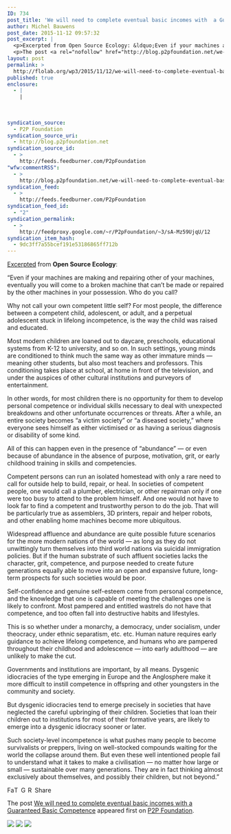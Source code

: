 ```yaml
---
ID: 734
post_title: 'We will need to complete eventual basic incomes with  a Guaranteed Basic Competence'
author: Michel Bauwens
post_date: 2015-11-12 09:57:32
post_excerpt: |
  <p>Excerpted from Open Source Ecology: &ldquo;Even if your machines are making and repairing other of your machines, eventually you will come to a broken machine that can&rsquo;t be made or repaired by the other machines in your possession. Who do you call? Why not call your own competent little self? For most people, the difference [&hellip;]</p>
  <p>The post <a rel="nofollow" href="http://blog.p2pfoundation.net/we-will-need-to-complete-eventual-basic-incomes-with-a-guaranteed-basic-competence/2015/11/12">We will need to complete eventual basic incomes with  a Guaranteed Basic Competence</a> appeared first on <a rel="nofollow" href="http://blog.p2pfoundation.net/">P2P Foundation</a>.</p>
layout: post
permalink: >
  http://flolab.org/wp3/2015/11/12/we-will-need-to-complete-eventual-basic-incomes-with-a-guaranteed-basic-competence/
published: true
enclosure:
  - |
    |
        
        
        
syndication_source:
  - P2P Foundation
syndication_source_uri:
  - http://blog.p2pfoundation.net
syndication_source_id:
  - >
    http://feeds.feedburner.com/P2pFoundation
"wfw:commentRSS":
  - >
    http://blog.p2pfoundation.net/we-will-need-to-complete-eventual-basic-incomes-with-a-guaranteed-basic-competence/2015/11/12/feed
syndication_feed:
  - >
    http://feeds.feedburner.com/P2pFoundation
syndication_feed_id:
  - "2"
syndication_permalink:
  - >
    http://feedproxy.google.com/~r/P2pFoundation/~3/sA-Mz59UjqU/12
syndication_item_hash:
  - 9dc3ff7a55bcef191e53186865ff712b
---
```

[Excerpted][1] from **Open Source Ecology**:

“Even if your machines are making and repairing other of your machines, eventually you will come to a broken machine that can’t be made or repaired by the other machines in your possession. Who do you call?

Why not call your own competent little self? For most people, the difference between a competent child, adolescent, or adult, and a perpetual adolescent stuck in lifelong incompetence, is the way the child was raised and educated.

Most modern children are loaned out to daycare, preschools, educational systems from K-12 to university, and so on. In such settings, young minds are conditioned to think much the same way as other immature minds — meaning other students, but also most teachers and professors. This conditioning takes place at school, at home in front of the television, and under the auspices of other cultural institutions and purveyors of entertainment.

In other words, for most children there is no opportunity for them to develop personal competence or individual skills necessary to deal with unexpected breakdowns and other unfortunate occurrences or threats. After a while, an entire society becomes “a victim society” or “a diseased society,” where everyone sees himself as either victimised or as having a serious diagnosis or disability of some kind.

All of this can happen even in the presence of “abundance” — or even because of abundance in the absence of purpose, motivation, grit, or early childhood training in skills and competencies.

Competent persons can run an isolated homestead with only a rare need to call for outside help to build, repair, or heal. In societies of competent people, one would call a plumber, electrician, or other repairman only if one were too busy to attend to the problem himself. And one would not have to look far to find a competent and trustworthy person to do the job. That will be particularly true as assemblers, 3D printers, repair and helper robots, and other enabling home machines become more ubiquitous.

Widespread affluence and abundance are quite possible future scenarios for the more modern nations of the world — as long as they do not unwittingly turn themselves into third world nations via suicidal immigration policies. But if the human substrate of such affluent societies lacks the character, grit, competence, and purpose needed to create future generations equally able to move into an open and expansive future, long-term prospects for such societies would be poor.

Self-confidence and genuine self-esteem come from personal competence, and the knowledge that one is capable of meeting the challenges one is likely to confront. Most pampered and entitled wastrels do not have that competence, and too often fall into destructive habits and lifestyles.

This is so whether under a monarchy, a democracy, under socialism, under theocracy, under ethnic separatism, etc. etc. Human nature requires early guidance to achieve lifelong competence, and humans who are pampered throughout their childhood and adolescence — into early adulthood — are unlikely to make the cut.

Governments and institutions are important, by all means. Dysgenic idiocracies of the type emerging in Europe and the Anglosphere make it more difficult to instill competence in offspring and other youngsters in the community and society.

But dysgenic idiocracies tend to emerge precisely in societies that have neglected the careful upbringing of their children. Societies that loan their children out to institutions for most of their formative years, are likely to emerge into a dysgenic idiocracy sooner or later.

Such society-level incompetence is what pushes many people to become survivalists or preppers, living on well-stocked compounds waiting for the world the collapse around them. But even these well intentioned people fail to understand what it takes to make a civilisation — no matter how large or small — sustainable over many generations. They are in fact thinking almost exclusively about themselves, and possibly their children, but not beyond.”

<a class="a2a_button_facebook" href="http://www.addtoany.com/add_to/facebook?linkurl=http%3A%2F%2Fblog.p2pfoundation.net%2Fwe-will-need-to-complete-eventual-basic-incomes-with-a-guaranteed-basic-competence%2F2015%2F11%2F12&linkname=We%20will%20need%20to%20complete%20eventual%20basic%20incomes%20with%20%20a%20Guaranteed%20Basic%20Competence" title="Facebook" rel="nofollow"><img src="http://blog.p2pfoundation.net/wp-content/plugins/add-to-any/icons/facebook.png" width="16" height="16" alt="Facebook" /></a><a class="a2a_button_twitter" href="http://www.addtoany.com/add_to/twitter?linkurl=http%3A%2F%2Fblog.p2pfoundation.net%2Fwe-will-need-to-complete-eventual-basic-incomes-with-a-guaranteed-basic-competence%2F2015%2F11%2F12&linkname=We%20will%20need%20to%20complete%20eventual%20basic%20incomes%20with%20%20a%20Guaranteed%20Basic%20Competence" title="Twitter" rel="nofollow"><img src="http://blog.p2pfoundation.net/wp-content/plugins/add-to-any/icons/twitter.png" width="16" height="16" alt="Twitter" /></a><a class="a2a_button_google_plus" href="http://www.addtoany.com/add_to/google_plus?linkurl=http%3A%2F%2Fblog.p2pfoundation.net%2Fwe-will-need-to-complete-eventual-basic-incomes-with-a-guaranteed-basic-competence%2F2015%2F11%2F12&linkname=We%20will%20need%20to%20complete%20eventual%20basic%20incomes%20with%20%20a%20Guaranteed%20Basic%20Competence" title="Google+" rel="nofollow"><img src="http://blog.p2pfoundation.net/wp-content/plugins/add-to-any/icons/google_plus.png" width="16" height="16" alt="Google+" /></a><a class="a2a_button_reddit" href="http://www.addtoany.com/add_to/reddit?linkurl=http%3A%2F%2Fblog.p2pfoundation.net%2Fwe-will-need-to-complete-eventual-basic-incomes-with-a-guaranteed-basic-competence%2F2015%2F11%2F12&linkname=We%20will%20need%20to%20complete%20eventual%20basic%20incomes%20with%20%20a%20Guaranteed%20Basic%20Competence" title="Reddit" rel="nofollow"><img src="http://blog.p2pfoundation.net/wp-content/plugins/add-to-any/icons/reddit.png" width="16" height="16" alt="Reddit" /></a><a class="a2a_dd a2a_target addtoany_share_save" href="https://www.addtoany.com/share#url=http%3A%2F%2Fblog.p2pfoundation.net%2Fwe-will-need-to-complete-eventual-basic-incomes-with-a-guaranteed-basic-competence%2F2015%2F11%2F12&title=We%20will%20need%20to%20complete%20eventual%20basic%20incomes%20with%20%20a%20Guaranteed%20Basic%20Competence" id="wpa2a_2"><img src="http://blog.p2pfoundation.net/wp-content/plugins/add-to-any/share_save_120_16.png" width="120" height="16" alt="Share" /></a>

The post <a rel="nofollow" href="http://blog.p2pfoundation.net/we-will-need-to-complete-eventual-basic-incomes-with-a-guaranteed-basic-competence/2015/11/12">We will need to complete eventual basic incomes with a Guaranteed Basic Competence</a> appeared first on <a rel="nofollow" href="http://blog.p2pfoundation.net/">P2P Foundation</a>.

<div class="feedflare">
  <a href="http://feeds.feedburner.com/~ff/P2pFoundation?a=sA-Mz59UjqU:nfVHFE8QMfU:7Q72WNTAKBA"><img src="http://feeds.feedburner.com/~ff/P2pFoundation?d=7Q72WNTAKBA" border="0" /></img></a> <a href="http://feeds.feedburner.com/~ff/P2pFoundation?a=sA-Mz59UjqU:nfVHFE8QMfU:D7DqB2pKExk"><img src="http://feeds.feedburner.com/~ff/P2pFoundation?i=sA-Mz59UjqU:nfVHFE8QMfU:D7DqB2pKExk" border="0" /></img></a> <a href="http://feeds.feedburner.com/~ff/P2pFoundation?a=sA-Mz59UjqU:nfVHFE8QMfU:2mJPEYqXBVI"><img src="http://feeds.feedburner.com/~ff/P2pFoundation?d=2mJPEYqXBVI" border="0" /></img></a>
</div>

<img src="http://feeds.feedburner.com/~r/P2pFoundation/~4/sA-Mz59UjqU" height="1" width="1" alt="" />

 [1]: https://alfinnextlevel.wordpress.com/2015/09/16/abundance-guaranteed-basic-income-vs-guaranteed-basic-competence/